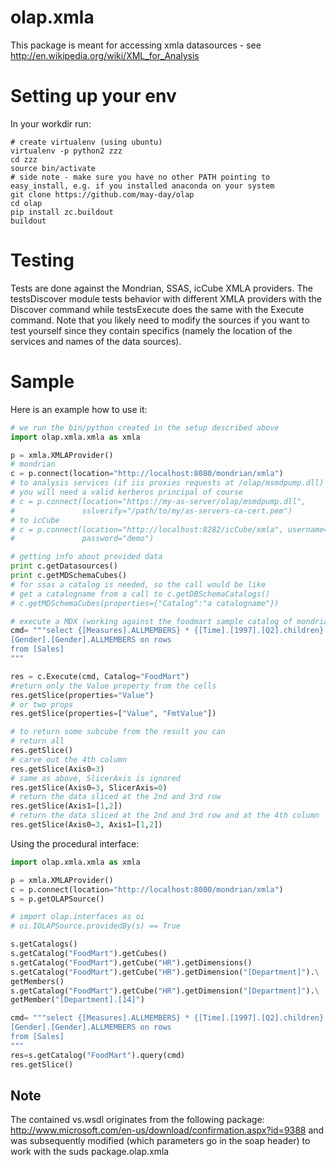 olap.xmla
=========
This package is meant for accessing xmla datasources - see http://en.wikipedia.org/wiki/XML_for_Analysis

Setting up your env
=======
In your workdir run:

    # create virtualenv (using ubuntu)
    virtualenv -p python2 zzz
    cd zzz
    source bin/activate
    # side note - make sure you have no other PATH pointing to easy_install, e.g. if you installed anaconda on your system
    git clone https://github.com/may-day/olap
    cd olap
    pip install zc.buildout
    buildout
    


Testing
=======

Tests are done against the Mondrian, SSAS, icCube XMLA providers.
The testsDiscover module tests behavior with different XMLA providers with the Discover command while
testsExecute does the same with the Execute command.
Note that you likely need to modify the sources if you want to test yourself since they contain specifics (namely the location
of the services and names of the data sources).

Sample
======
Here is an example how to use it:

```python
# we run the bin/python created in the setup described above
import olap.xmla.xmla as xmla

p = xmla.XMLAProvider()
# mondrian
c = p.connect(location="http://localhost:8080/mondrian/xmla")
# to analysis services (if iis proxies requests at /olap/msmdpump.dll)
# you will need a valid kerberos principal of course
# c = p.connect(location="https://my-as-server/olap/msmdpump.dll", 
#               sslverify="/path/to/my/as-servers-ca-cert.pem")
# to icCube
# c = p.connect(location="http://localhost:8282/icCube/xmla", username="demo", 
#               password="demo")

# getting info about provided data
print c.getDatasources()
print c.getMDSchemaCubes()
# for ssas a catalog is needed, so the call would be like
# get a catalogname from a call to c.getDBSchemaCatalogs()
# c.getMDSchemaCubes(properties={"Catalog":"a catalogname"})

# execute a MDX (working against the foodmart sample catalog of mondrian)
cmd= """select {[Measures].ALLMEMBERS} * {[Time].[1997].[Q2].children} on columns, 
[Gender].[Gender].ALLMEMBERS on rows 
from [Sales]
"""

res = c.Execute(cmd, Catalog="FoodMart")
#return only the Value property from the cells
res.getSlice(properties="Value")
# or two props
res.getSlice(properties=["Value", "FmtValue"]) 

# to return some subcube from the result you can
# return all
res.getSlice()
# carve out the 4th column
res.getSlice(Axis0=3) 
# same as above, SlicerAxis is ignored
res.getSlice(Axis0=3, SlicerAxis=0) 
# return the data sliced at the 2nd and 3rd row
res.getSlice(Axis1=[1,2]) 
# return the data sliced at the 2nd and 3rd row and at the 4th column
res.getSlice(Axis0=3, Axis1=[1,2]) 
```

Using the procedural interface:

```python
import olap.xmla.xmla as xmla

p = xmla.XMLAProvider()
c = p.connect(location="http://localhost:8080/mondrian/xmla")
s = p.getOLAPSource()

# import olap.interfaces as oi
# oi.IOLAPSource.providedBy(s) == True

s.getCatalogs()
s.getCatalog("FoodMart").getCubes()
s.getCatalog("FoodMart").getCube("HR").getDimensions()
s.getCatalog("FoodMart").getCube("HR").getDimension("[Department]").\
getMembers()
s.getCatalog("FoodMart").getCube("HR").getDimension("[Department]").\
getMember("[Department].[14]")

cmd= """select {[Measures].ALLMEMBERS} * {[Time].[1997].[Q2].children} on columns, 
[Gender].[Gender].ALLMEMBERS on rows 
from [Sales]
"""
res=s.getCatalog("FoodMart").query(cmd)
res.getSlice()
```

Note
----
The contained vs.wsdl originates from the following package:
http://www.microsoft.com/en-us/download/confirmation.aspx?id=9388
and was subsequently modified (which parameters go in the soap header) to work
with the suds package.olap.xmla
